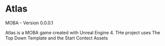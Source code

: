 # Atlas
MOBA - Version 0.0.0.1

Atlas is a MOBA game created with Unreal Engine 4.
THe project uses The Top Down Template and the Start Contect Assets
